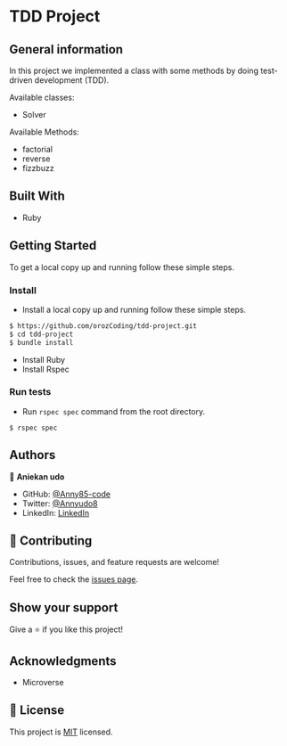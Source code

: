# TDD Project

## General information
In this project we implemented a class with some methods by doing test-driven development (TDD).

Available classes:
- Solver

Available Methods:
- factorial 
- reverse 
- fizzbuzz 

## Built With

- Ruby

## Getting Started
To get a local copy up and running follow these simple steps.
### Install
- Install a local copy up and running follow these simple steps.
```bash
$ https://github.com/orozCoding/tdd-project.git
$ cd tdd-project
$ bundle install
```
- Install Ruby
- Install Rspec

### Run tests

- Run `rspec spec` command from the root directory.
```
$ rspec spec
```

## Authors

👤 **Aniekan udo**

- GitHub: [@Anny85-code](https://github.com/Anny85-code)
- Twitter: [@Annyudo8](https://twitter.com/Anny_udo8)
- LinkedIn: [LinkedIn](https://www.linkedin.com/in/aniekan-udo-665b65213/)
  

## 🤝 Contributing

Contributions, issues, and feature requests are welcome!

Feel free to check the [issues page](../../issues/).

## Show your support

Give a ⭐️ if you like this project!

## Acknowledgments

- Microverse

## 📝 License

This project is [MIT](./MIT.md) licensed.
